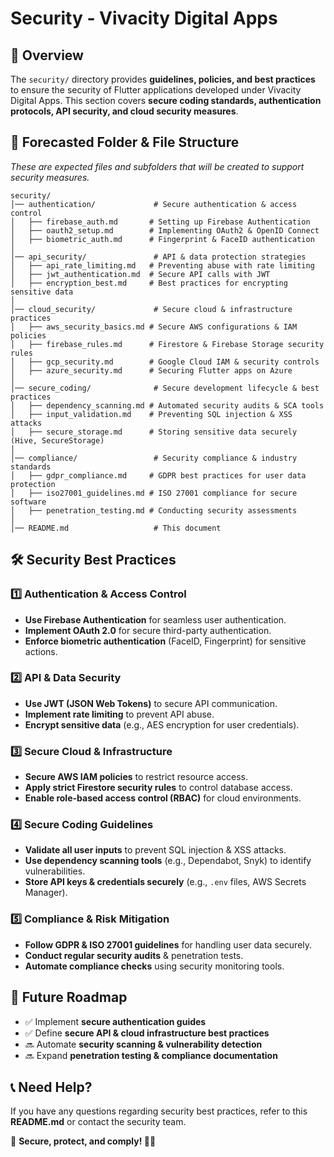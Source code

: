 # Security - Vivacity Digital Apps

## 📌 Overview
The `security/` directory provides **guidelines, policies, and best practices** to ensure the security of Flutter applications developed under Vivacity Digital Apps. This section covers **secure coding standards, authentication protocols, API security, and cloud security measures**.

## 📂 Forecasted Folder & File Structure
_These are expected files and subfolders that will be created to support security measures._

```
security/
│── authentication/             # Secure authentication & access control
│   ├── firebase_auth.md       # Setting up Firebase Authentication
│   ├── oauth2_setup.md        # Implementing OAuth2 & OpenID Connect
│   ├── biometric_auth.md      # Fingerprint & FaceID authentication
│
│── api_security/               # API & data protection strategies
│   ├── api_rate_limiting.md   # Preventing abuse with rate limiting
│   ├── jwt_authentication.md  # Secure API calls with JWT
│   ├── encryption_best.md     # Best practices for encrypting sensitive data
│
│── cloud_security/             # Secure cloud & infrastructure practices
│   ├── aws_security_basics.md # Secure AWS configurations & IAM policies
│   ├── firebase_rules.md      # Firestore & Firebase Storage security rules
│   ├── gcp_security.md        # Google Cloud IAM & security controls
│   ├── azure_security.md      # Securing Flutter apps on Azure
│
│── secure_coding/              # Secure development lifecycle & best practices
│   ├── dependency_scanning.md # Automated security audits & SCA tools
│   ├── input_validation.md    # Preventing SQL injection & XSS attacks
│   ├── secure_storage.md      # Storing sensitive data securely (Hive, SecureStorage)
│
│── compliance/                 # Security compliance & industry standards
│   ├── gdpr_compliance.md     # GDPR best practices for user data protection
│   ├── iso27001_guidelines.md # ISO 27001 compliance for secure software
│   ├── penetration_testing.md # Conducting security assessments
│
│── README.md                   # This document
```

## 🛠 Security Best Practices
### **1️⃣ Authentication & Access Control**
- **Use Firebase Authentication** for seamless user authentication.
- **Implement OAuth 2.0** for secure third-party authentication.
- **Enforce biometric authentication** (FaceID, Fingerprint) for sensitive actions.

### **2️⃣ API & Data Security**
- **Use JWT (JSON Web Tokens)** to secure API communication.
- **Implement rate limiting** to prevent API abuse.
- **Encrypt sensitive data** (e.g., AES encryption for user credentials).

### **3️⃣ Secure Cloud & Infrastructure**
- **Secure AWS IAM policies** to restrict resource access.
- **Apply strict Firestore security rules** to control database access.
- **Enable role-based access control (RBAC)** for cloud environments.

### **4️⃣ Secure Coding Guidelines**
- **Validate all user inputs** to prevent SQL injection & XSS attacks.
- **Use dependency scanning tools** (e.g., Dependabot, Snyk) to identify vulnerabilities.
- **Store API keys & credentials securely** (e.g., `.env` files, AWS Secrets Manager).

### **5️⃣ Compliance & Risk Mitigation**
- **Follow GDPR & ISO 27001 guidelines** for handling user data securely.
- **Conduct regular security audits** & penetration tests.
- **Automate compliance checks** using security monitoring tools.

## 🚀 Future Roadmap
- ✅ Implement **secure authentication guides**
- ✅ Define **secure API & cloud infrastructure best practices**
- 🔜 Automate **security scanning & vulnerability detection**
- 🔜 Expand **penetration testing & compliance documentation**

## 📞 Need Help?
If you have any questions regarding security best practices, refer to this **README.md** or contact the security team.

🎯 **Secure, protect, and comply! 🚀🔐**